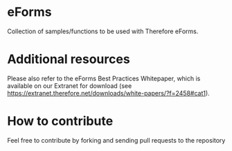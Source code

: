 # eForms
Collection of samples/functions to be used with Therefore eForms.
# Additional resources
Please also refer to the eForms Best Practices Whitepaper, which is available on our Extranet for download (see https://extranet.therefore.net/downloads/white-papers/?f=2458#cat1).
# How to contribute
Feel free to contribute by forking and sending pull requests to the repository
